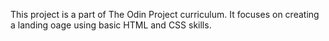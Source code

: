 This project is a part of The Odin Project curriculum. It focuses on creating a landing oage using basic HTML and CSS skills.